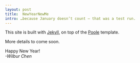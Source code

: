 ```yaml
---
layout: post
title:  NewYearNewMe
intro: …because January doesn’t count — that was a test run. 
---
```


This site is built with <a href='http://jekyllrb.com'>Jekyll</a>, on top of the  <a href='http://github.com/poole/poole'>Poole</a> template. 

More details to come soon. 

Happy New Year!<br><i>-Wilbur Chen</i>